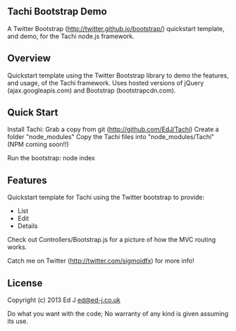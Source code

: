 ## Tachi Bootstrap Demo

A Twitter Bootstrap (http://twitter.github.io/bootstrap/) quickstart template, and demo, for the Tachi node.js framework.

## Overview

Quickstart template using the Twitter Bootstrap library to demo the features, and usage, of the Tachi framework.
Uses hosted versions of jQuery (ajax.googleapis.com) and Bootstrap (bootstrapcdn.com).

## Quick Start

Install Tachi:
	Grab a copy from git (http://github.com/EdJ/Tachi)
	Create a folder "node_modules"
	Copy the Tachi files into "node_modules/Tachi"
	(NPM coming soon!!)

Run the bootstrap:
	node index

## Features

Quickstart template for Tachi using the Twitter bootstrap to provide:
* List
* Edit
* Details

Check out Controllers/Bootstrap.js for a picture of how the MVC routing works.

Catch me on Twitter (http://twitter.com/sigmoidfx) for more info!

## License

Copyright (c) 2013 Ed J <ed@ed-j.co.uk>

Do what you want with the code; No warranty of any kind is given assuming its use.